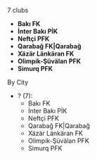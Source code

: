 7 clubs

- **Bakı FK**
- **İnter Bakı PİK**
- **Neftçi PFK**
- **Qarabağ FK|Qarabağ**
- **Xäzär Länkäran FK**
- **Olimpik-Şüvälan PFK**
- **Simurq PFK**




By City

- ? (7): 
  - Bakı FK 
  - İnter Bakı PİK 
  - Neftçi PFK 
  - Qarabağ FK|Qarabağ 
  - Xäzär Länkäran FK 
  - Olimpik-Şüvälan PFK 
  - Simurq PFK 


